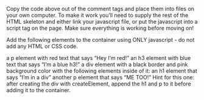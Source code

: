 <!-- html
<body>
  <h1>
    THE TITLE OF YOUR WEBPAGE
  </h1>
  <div id="container"></div>
</body>
-->
<!-- js example
const content = document.createElement('div');
content.classList.add('content');
content.textContent = 'This is the glorious text-content!';
container.appendChild(content);
-->
Copy the code above out of the comment tags and place them into files on your own computer. To make it work you’ll need to supply the rest of the HTML skeleton and either link your javascript file, or put the javascript into a script tag on the page. Make sure everything is working before moving on!

Add the following elements to the container using ONLY javascript - do not add any HTML or CSS code.

a p element with red text that says “Hey I’m red!”
an h3 element with blue text that says “I’m a blue h3!”
a div element with a black border and pink background color with the following elements inside of it:
an h1 element that says “I’m in a div”
another p element that says “ME TOO!”
Hint for this one: after creating the div with createElement, append the h1 and p to it before adding it to the container.